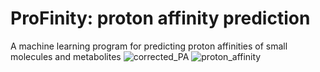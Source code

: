 # ProFinity: proton affinity prediction
A machine learning program for predicting proton affinities of small molecules and metabolites
![corrected_PA](https://github.com/user-attachments/assets/85934da9-4124-4305-9203-167fe41ee2e9)
![proton_affinity](https://github.com/user-attachments/assets/a9e75232-feee-4bbf-bdc4-9450876a80f6)
